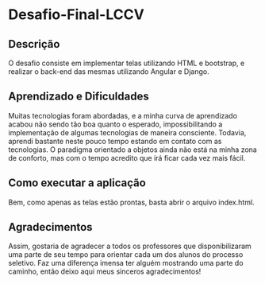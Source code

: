 # Desafio-Final-LCCV
## Descrição
 O desafio consiste em implementar telas utilizando HTML e bootstrap, e realizar o back-end das mesmas utilizando Angular e Django.
## Aprendizado e Dificuldades
Muitas tecnologias foram abordadas, e a minha curva de aprendizado acabou não sendo tão boa quanto o esperado, impossibilitando a implementação de algumas tecnologias de maneira consciente. Todavia, aprendi bastante neste pouco tempo estando em contato com as tecnologias. O paradigma orientado a objetos ainda não está na minha zona de conforto, mas com o tempo acredito que irá ficar cada vez mais fácil. 
## Como executar a aplicação
Bem, como apenas as telas estão prontas, basta abrir o arquivo index.html.
## Agradecimentos
Assim, gostaria de agradecer a todos os professores que disponibilizaram uma parte de seu tempo para orientar cada um dos alunos do processo seletivo. Faz uma diferença imensa ter alguém mostrando uma parte do caminho, então deixo aqui meus sinceros agradecimentos!
